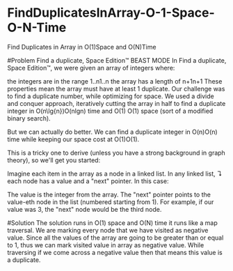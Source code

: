 # FindDuplicatesInArray-O-1-Space-O-N-Time
Find Duplicates in Array in O(1)Space and O(N)Time

#Problem
Find a duplicate, Space Edition™ BEAST MODE
In Find a duplicate, Space Edition™, we were given an array of integers where:

the integers are in the range 1..n1..n
the array has a length of n+1n+1
These properties mean the array must have at least 1 duplicate. Our challenge 
was to find a duplicate number, while optimizing for space. We used a divide and 
conquer approach, iteratively cutting the array in half to find a duplicate 
integer in O(n\lg{n})O(nlgn) time and O(1) O(1) space (sort of a modified binary 
search).

But we can actually do better. We can find a duplicate integer in O(n)O(n) time 
while keeping our space cost at O(1)O(1).

This is a tricky one to derive (unless you have a strong background in graph 
theory), so we'll get you started:

Imagine each item in the array as a node in a linked list. In any linked list, 
↴ each node has a value and a "next" pointer. In this case:

The value is the integer from the array.
The "next" pointer points to the value-eth node in the list (numbered starting 
from 1). For example, if our value was 3, the "next" node would be the third node.

#Solution
The solution runs in O(1) space and O(N) time
it runs like a map traversal. We are marking every node that we have 
visited as negative value. Since all the values of the array are going 
to be greater than or equal to 1, thus we can mark visited value in array
as negative value. While traversing if we come across a negative value 
then that means this value is a duplicate.
